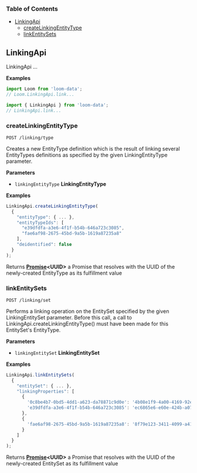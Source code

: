 <!-- Generated by documentation.js. Update this documentation by updating the source code. -->

### Table of Contents

-   [LinkingApi](#linkingapi)
    -   [createLinkingEntityType](#createlinkingentitytype)
    -   [linkEntitySets](#linkentitysets)

## LinkingApi

LinkingApi ...

**Examples**

```javascript
import Loom from 'loom-data';
// Loom.LinkingApi.link...
```

```javascript
import { LinkingApi } from 'loom-data';
// LinkingApi.link...
```

### createLinkingEntityType

`POST /linking/type`

Creates a new EntityType definition which is the result of linking several EntityTypes definitions as specified by
the given LinkingEntityType parameter.

**Parameters**

-   `linkingEntityType` **LinkingEntityType** 

**Examples**

```javascript
LinkingApi.createLinkingEntityType(
  {
    "entityType": { ... },
    "entityTypeIds": [
      "e39dfdfa-a3e6-4f1f-b54b-646a723c3085",
      "fae6af98-2675-45bd-9a5b-1619a87235a8"
    ],
    "deidentified": false
  }
);
```

Returns **[Promise](https://developer.mozilla.org/en-US/docs/Web/JavaScript/Reference/Global_Objects/Promise)&lt;UUID>** a Promise that resolves with the UUID of the newly-created EntityType
as its fulfillment value

### linkEntitySets

`POST /linking/set`

Performs a linking operation on the EntitySet specified by the given LinkingEntitySet parameter. Before this call,
a call to LinkingApi.createLinkingEntityType() must have been made for this EntitySet's EntityType.

**Parameters**

-   `linkingEntitySet` **LinkingEntitySet** 

**Examples**

```javascript
LinkingApi.linkEntitySets(
  {
    "entitySet": { ... },
    "linkingProperties": [
      {
        '0c8be4b7-0bd5-4dd1-a623-da78871c9d0e': '4b08e1f9-4a00-4169-92ea-10e377070220',
        'e39dfdfa-a3e6-4f1f-b54b-646a723c3085': 'ec6865e6-e60e-424b-a071-6a9c1603d735'
      },
      {
        'fae6af98-2675-45bd-9a5b-1619a87235a8': '8f79e123-3411-4099-a41f-88e5d22d0e8d'
      }
    ]
  }
);
```

Returns **[Promise](https://developer.mozilla.org/en-US/docs/Web/JavaScript/Reference/Global_Objects/Promise)&lt;UUID>** a Promise that resolves with the UUID of the newly-created EntitySet
as its fulfillment value
